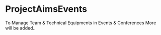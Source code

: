 # ProjectAimsEvents
To Manage Team &amp; Technical Equipments in Events &amp; Conferences
More will be added..
